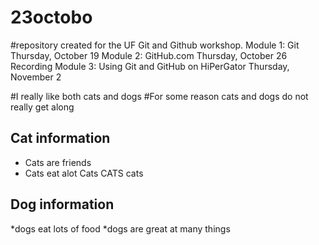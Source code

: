 # 23octobo
#repository created for the UF Git and Github workshop. Module 1: Git  Thursday, October 19   Module 2: GitHub.com Thursday, October 26 Recording   Module 3: Using Git and GitHub on HiPerGator Thursday, November 2

#I really like both cats and dogs 
#For some reason cats and dogs do not really get along 

## Cat information 

* Cats are friends 
* Cats eat alot 
Cats CATS cats 


## Dog information 

*dogs eat lots of food 
*dogs are great at many things 
